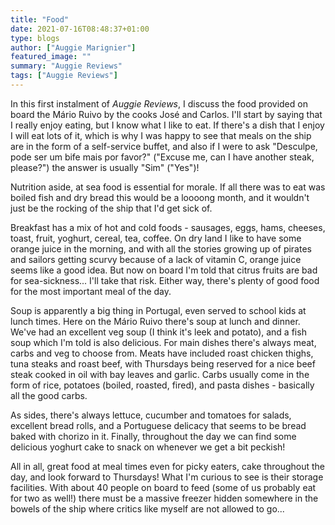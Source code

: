```yaml
---
title: "Food"
date: 2021-07-16T08:48:37+01:00
type: blogs
author: ["Auggie Marignier"]
featured_image: ""
summary: "Auggie Reviews"
tags: ["Auggie Reviews"]
---
```


In this first instalment of *Auggie Reviews*, I discuss the food provided on board the Mário Ruivo by the cooks José and Carlos.  I'll start by saying that I really enjoy eating, but I know what I like to eat.  If there's a dish that I enjoy I will eat lots of it, which is why I was happy to see that meals on the ship are in the form of a self-service buffet, and also if I were to ask "Desculpe, pode ser um bife mais por favor?" ("Excuse me, can I have another steak, please?") the answer is usually "Sim" ("Yes")!

Nutrition aside, at sea food is essential for morale.  If all there was to eat was boiled fish and dry bread this would be a loooong month, and it wouldn't just be the rocking of the ship that I'd get sick of.

Breakfast has a mix of hot and cold foods - sausages, eggs, hams, cheeses, toast, fruit, yoghurt, cereal, tea, coffee.  On dry land I like to have some orange juice in the morning, and with all the stories growing up of pirates and sailors getting scurvy because of a lack of vitamin C, orange juice seems like a good idea.  But now on board I'm told that citrus fruits are bad for sea-sickness... I'll take that risk.  Either way, there's plenty of good food for the most important meal of the day.

Soup is apparently a big thing in Portugal, even served to school kids at lunch times.  Here on the Mário Ruivo there's soup at lunch and dinner.  We've had an excellent veg soup (I think it's leek and potato), and a fish soup which I'm told is also delicious.  For main dishes there's always meat, carbs and veg to choose from.  Meats have included roast chicken thighs, tuna steaks and roast beef, with Thursdays being reserved for a nice beef steak cooked in oil with bay leaves and garlic.  Carbs usually come in the form of rice, potatoes (boiled, roasted, fired), and pasta dishes - basically all the good carbs.

As sides, there's always lettuce, cucumber and tomatoes for salads, excellent bread rolls, and a Portuguese delicacy that seems to be bread baked with chorizo in it.  Finally, throughout the day we can find some delicious yoghurt cake to snack on whenever we get a bit peckish!

All in all, great food at meal times even for picky eaters, cake throughout the day, and look forward to Thursdays!  What I'm curious to see is their storage facilities.  With about 40 people on board to feed (some of us probably eat for two as well!) there must be a massive freezer hidden somewhere in the bowels of the ship where critics like myself are not allowed to go...